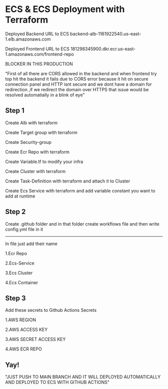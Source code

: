 
# ECS & ECS Deployment with Terraform

Deployed Backend URL to ECS
backend-alb-1161922540.us-east-1.elb.amazonaws.com

Deployed Frontend URL to ECS
181298345900.dkr.ecr.us-east-1.amazonaws.com/frontend-repo


BLOCKER IN THIS PRODUCTION


"First of all there are CORS allowed in the backend and when frontend try top hit the backend it fails due to CORS error because it hit on secure connection panel and HTTP isnt secure and we dont have a domain for redirection ,if we redirect the domain over HTTPS that issue would be resolved automatially in a blink of eye"

## Step 1 
Create Alb with terraform


Create Target group with terraform

Create Security-group

Create Ecr Repo with  terraform

Create Variable.tf to modify your infra

Create Cluster with terraform

Create Task-Definition with terraform and attach it to Cluster

Create Ecs Service with terraform and add variable constant you want to add at runtime



## Step 2
Create .github folder and in that folder create workflows file and then write config.yml file in it

_______________________________________________________________________
In file just add their name

1.Ecr Repo

2.Ecs-Service

3.Ecs Cluster 

4.Ecs Container

## Step 3
Add these secrets to Github Actions Secrets

1.AWS REGION

2.AWS ACCESS KEY

3.AWS SECRET ACCESS KEY

4.AWS ECR REPO

## Yay!

"JUST PUSH TO MAIN BRANCH AND IT WILL DEPLOYED AUTOMATICALLY AND DEPLOYED TO ECS WITH GITHUB ACTIONS"
